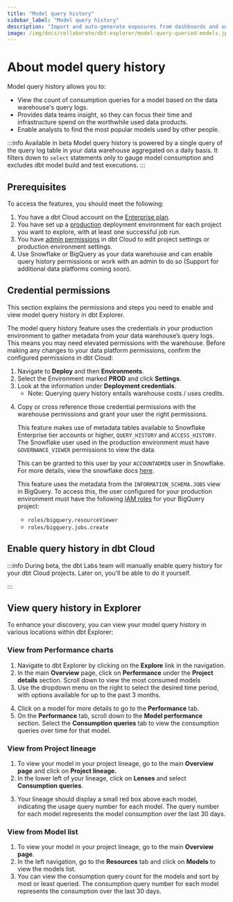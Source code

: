 ```yaml
---
title: "Model query history"
sidebar_label: "Model query history"
description: "Import and auto-generate exposures from dashboards and understand how models are used in downstream tools for a richer lineage."
image: /img/docs/collaborate/dbt-explorer/model-query-queried-models.jpg
---
```


# About model query history <Lifecycle status='beta' />

Model query history allows you to:

- View the count of consumption queries for a model based on the data warehouse's query logs.
- Provides data teams insight, so they can focus their time and infrastructure spend on the worthwhile used data products.
- Enable analysts to find the most popular models used by other people.

:::info Available in beta
Model query history is powered by a single query of the query log table in your data warehouse aggregated on a daily basis. It filters down to `select` statements only to gauge model consumption and excludes dbt model build and test executions.
:::

## Prerequisites

To access the features, you should meet the following:

1. You have a dbt Cloud account on the [Enterprise plan](https://www.getdbt.com/pricing/).
2. You have set up a [production](https://docs.getdbt.com/docs/deploy/deploy-environments#set-as-production-environment) deployment environment for each project you want to explore, with at least one successful job run. 
3. You have [admin permissions](/docs/cloud/manage-access/enterprise-permissions) in dbt Cloud to edit project settings or production environment settings.
4. Use Snowflake or BigQuery as your data warehouse and can enable query history permissions or work with an admin to do so (Support for additional data platforms coming soon).

## Credential permissions

This section explains the permissions and steps you need to enable and view model query history in dbt Explorer.

The model query history feature uses the credentials in your production environment to gather metadata from your data warehouse’s query logs. This means you may need elevated permissions with the warehouse. Before making any changes to your data platform permissions, confirm the configured permissions in dbt Cloud:

1. Navigate to **Deploy** and then **Environments**.
2. Select the Environment marked **PROD** and click **Settings**.
3. Look at the information under **Deployment credentials**. 
   - Note: Querying query history entails warehouse costs / uses credits.
<Lightbox src="/img/docs/collaborate/dbt-explorer/model-query-credentials.jpg" width="50%" title="Confirm your deployment credentials in your environment settings page." />

4. Copy or cross reference those credential permissions with the warehouse permissions and grant your user the right permissions.

    <Expandable alt_header="For Snowflake">

    This feature makes use of metadata tables available to Snowflake Enterprise tier accounts or higher, `QUERY_HISTORY` and `ACCESS_HISTORY`. The Snowflake user used in the production environment must have `GOVERNANCE_VIEWER` permissions to view the data. 

    This can be granted to this user by your `ACCOUNTADMIN` user in Snowflake. For more details, view the snowflake docs [here](https://docs.snowflake.com/en/sql-reference/account-usage#enabling-other-roles-to-use-schemas-in-the-snowflake-database).

    </Expandable>

    <Expandable alt_header="For BigQuery">

    This feature uses the metadata from the `INFORMATION_SCHEMA.JOBS` view in BigQuery. To access this, the user configured for your production environment must have the following [IAM roles](https://cloud.google.com/bigquery/docs/access-control) for your BigQuery project:

    - `roles/bigquery.resourceViewer`
    - `roles/bigquery.jobs.create`

    </Expandable>

## Enable query history in dbt Cloud

:::info
During beta, the dbt Labs team will manually enable query history for your dbt Cloud projects. Later on, you’ll be able to do it yourself.

:::
<!--
1. Navigate to **Deploy** and then **Environments**.
2. Select the environment marked **PROD** and click **Settings**. 
3. Enable the checkbox for query history in **General Settings**. 
4. Click the **Test** button to validate the deployment credentials permissions are sufficient to support query history.
-->

## View query history in Explorer

To enhance your discovery, you can view your model query history in various locations within dbt Explorer:

### View from Performance charts

1. Navigate to dbt Explorer by clicking on the **Explore** link in the navigation.
2. In the main **Overview** page, click on **Performance** under the **Project details** section. Scroll down to view the most consumed models
3. Use the dropdown menu on the right to select the desired time period, with options available for up to the past 3 months. 

<Lightbox src="/img/docs/collaborate/dbt-explorer/most-consumed-models.jpg" width="85%" title="View most consumed models on the 'Performance' page in dbt Explorer." />

4. Click on a model for more details to go to the **Performance** tab.
5. On the **Performance** tab, scroll down to the **Model performance** section. Select the **Consumption queries** tab to view the consumption queries over time for that model.
<Lightbox src="/img/docs/collaborate/model-consumption-queries.jpg" width="85%" title="View consumption queries over time for a given model." />

### View from Project lineage

1. To view your model in your project lineage, go to the main **Overview page** and click on **Project lineage.**
2. In the lower left of your lineage, click on **Lenses** and select **Consumption queries**. 
<Lightbox src="/img/docs/collaborate/dbt-explorer/model-consumption-lenses.jpg" width="85%" title="View model consumption queries in your lineage using the 'Lenses' feature." />

3. Your lineage should display a small red box above each model, indicating the usage query number for each model. The query number for each model represents the model consumption over the last 30 days.

### View from Model list

1. To view your model in your project lineage, go to the main **Overview page**.
2. In the left navigation, go to the **Resources** tab and click on **Models** to view the models list.
3. You can view the consumption query count for the models and sort by most or least queried. The consumption query number for each model represents the consumption over the last 30 days.
<Lightbox src="/img/docs/collaborate/dbt-explorer/model-consumption-list.jpg" width="85%" title="View models consumption in the 'Models' list page under the 'Usage' column." />
